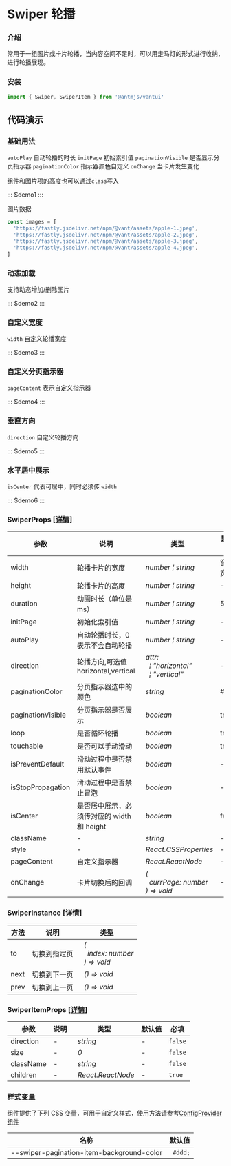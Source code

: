 # Swiper 轮播

### 介绍

常用于一组图片或卡片轮播，当内容空间不足时，可以用走马灯的形式进行收纳，进行轮播展现。

### 安装

```js
import { Swiper, SwiperItem } from '@antmjs/vantui'
```

## 代码演示

### 基础用法

`autoPlay` 自动轮播的时长
`initPage` 初始索引值
`paginationVisible` 是否显示分页指示器
`paginationColor` 指示器颜色自定义
`onChange` 当卡片发生变化

组件和图片项的高度也可以通过`class`写入

::: $demo1 :::

图片数据

```js common
const images = [
  'https://fastly.jsdelivr.net/npm/@vant/assets/apple-1.jpeg',
  'https://fastly.jsdelivr.net/npm/@vant/assets/apple-2.jpeg',
  'https://fastly.jsdelivr.net/npm/@vant/assets/apple-3.jpeg',
  'https://fastly.jsdelivr.net/npm/@vant/assets/apple-4.jpeg',
]
```

### 动态加载

支持动态增加/删除图片

::: $demo2 :::

### 自定义宽度

`width` 自定义轮播宽度

::: $demo3 :::

### 自定义分页指示器

`pageContent` 表示自定义指示器

::: $demo4 :::

### 垂直方向

`direction` 自定义轮播方向

::: $demo5 :::

### 水平居中展示

`isCenter` 代表可居中，同时必须传 `width`

::: $demo6 :::

### SwiperProps [[详情]](https://github.com/AntmJS/vantui/tree/main/packages/vantui/types/swiper.d.ts)

| 参数              | 说明                                       | 类型                                                                                                                                 | 默认值   | 必填    |
| ----------------- | ------------------------------------------ | ------------------------------------------------------------------------------------------------------------------------------------ | -------- | ------- |
| width             | 轮播卡片的宽度                             | _&nbsp;&nbsp;number&nbsp;&brvbar;&nbsp;string<br/>_                                                                                  | 窗口宽度 | `false` |
| height            | 轮播卡片的高度                             | _&nbsp;&nbsp;number&nbsp;&brvbar;&nbsp;string<br/>_                                                                                  | -        | `true`  |
| duration          | 动画时长（单位是 ms）                      | _&nbsp;&nbsp;number&nbsp;&brvbar;&nbsp;string<br/>_                                                                                  | 500      | `false` |
| initPage          | 初始化索引值                               | _&nbsp;&nbsp;number&nbsp;&brvbar;&nbsp;string<br/>_                                                                                  | -        | `false` |
| autoPlay          | 自动轮播时长，0 表示不会自动轮播           | _&nbsp;&nbsp;number&nbsp;&brvbar;&nbsp;string<br/>_                                                                                  | -        | `true`  |
| direction         | 轮播方向,可选值 horizontal,vertical        | _&nbsp;&nbsp;attr:<br/>&nbsp;&nbsp;&nbsp;&nbsp;&brvbar;&nbsp;"horizontal"<br/>&nbsp;&nbsp;&nbsp;&nbsp;&brvbar;&nbsp;"vertical"<br/>_ | -        | `false` |
| paginationColor   | 分页指示器选中的颜色                       | _&nbsp;&nbsp;string<br/>_                                                                                                            | #fff     | `false` |
| paginationVisible | 分页指示器是否展示                         | _&nbsp;&nbsp;boolean<br/>_                                                                                                           | true     | `false` |
| loop              | 是否循环轮播                               | _&nbsp;&nbsp;boolean<br/>_                                                                                                           | true     | `false` |
| touchable         | 是否可以手动滑动                           | _&nbsp;&nbsp;boolean<br/>_                                                                                                           | true     | `false` |
| isPreventDefault  | 滑动过程中是否禁用默认事件                 | _&nbsp;&nbsp;boolean<br/>_                                                                                                           | -        | `false` |
| isStopPropagation | 滑动过程中是否禁止冒泡                     | _&nbsp;&nbsp;boolean<br/>_                                                                                                           | -        | `false` |
| isCenter          | 是否居中展示，必须传对应的 width 和 height | _&nbsp;&nbsp;boolean<br/>_                                                                                                           | false    | `false` |
| className         | -                                          | _&nbsp;&nbsp;string<br/>_                                                                                                            | -        | `false` |
| style             | -                                          | _&nbsp;&nbsp;React.CSSProperties<br/>_                                                                                               | -        | `false` |
| pageContent       | 自定义指示器                               | _&nbsp;&nbsp;React.ReactNode<br/>_                                                                                                   | -        | `false` |
| onChange          | 卡片切换后的回调                           | _&nbsp;&nbsp;(<br/>&nbsp;&nbsp;&nbsp;&nbsp;currPage:&nbsp;number<br/>&nbsp;&nbsp;)&nbsp;=>&nbsp;void<br/>_                           | -        | `false` |

### SwiperInstance [[详情]](https://github.com/AntmJS/vantui/tree/main/packages/vantui/types/swiper.d.ts)

| 方法 | 说明         | 类型                                                                                                    |
| ---- | ------------ | ------------------------------------------------------------------------------------------------------- |
| to   | 切换到指定页 | _&nbsp;&nbsp;(<br/>&nbsp;&nbsp;&nbsp;&nbsp;index:&nbsp;number<br/>&nbsp;&nbsp;)&nbsp;=>&nbsp;void<br/>_ |
| next | 切换到下一页 | _&nbsp;&nbsp;()&nbsp;=>&nbsp;void<br/>_                                                                 |
| prev | 切换到上一页 | _&nbsp;&nbsp;()&nbsp;=>&nbsp;void<br/>_                                                                 |

### SwiperItemProps [[详情]](https://github.com/AntmJS/vantui/tree/main/packages/vantui/types/swiper.d.ts)

| 参数      | 说明 | 类型                               | 默认值 | 必填    |
| --------- | ---- | ---------------------------------- | ------ | ------- |
| direction | -    | _&nbsp;&nbsp;string<br/>_          | -      | `false` |
| size      | -    | _&nbsp;&nbsp;0<br/>_               | -      | `false` |
| className | -    | _&nbsp;&nbsp;string<br/>_          | -      | `false` |
| children  | -    | _&nbsp;&nbsp;React.ReactNode<br/>_ | -      | `true`  |

### 样式变量

组件提供了下列 CSS 变量，可用于自定义样式，使用方法请参考[ConfigProvider 组件](https://antmjs.github.io/vantui/#/config-provider)

| 名称                                      | 默认值   |
| ----------------------------------------- | -------- |
| --swiper-pagination-item-background-color | ` #ddd;` |
